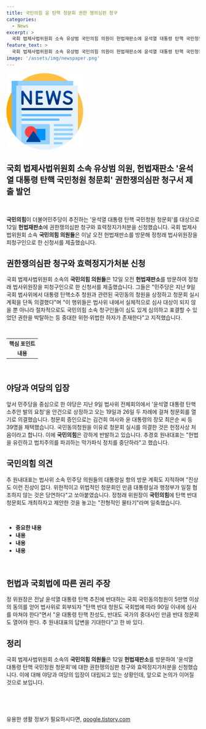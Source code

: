 ```yaml
---
title: 국민의힘 윤 탄핵 청문회 권한 쟁의심판 청구
categories:
  - News
excerpt: >
  국회 법제사법위원회 소속 유상범 국민의힘 의원이 헌법재판소에 윤석열 대통령 탄핵 국민청원 청문회 권한쟁의심판 청구서를 제출했다. 국민의힘은 이를 통해 더불어민주당이 추진하는 청문회가 법에 어긋난다고 주장하며 대통령 탄핵 요청에 대한 청문회 개최 의결을 무효화해야 한다고 주장했다. 이에 대해 국민의힘은 강하게 반발하고 있으며, 추경호 원내대표는 헌법을 유린하고 법치주의를 파괴하는 막가파식 정치를 중단하라고 주장했다.
feature_text: >
  국회 법제사법위원회 소속 유상범 국민의힘 의원이 헌법재판소에 윤석열 대통령 탄핵 국민청원 청문회 권한쟁의심판 청구서를 제출했다. 국민의힘은 이를 통해 더불어민주당이 추진하는 청문회가 법에 어긋난다고 주장하며 대통령 탄핵 요청에 대한 청문회 개최 의결을 무효화해야 한다고 주장했다. 이에 대해 국민의힘은 강하게 반발하고 있으며, 추경호 원내대표는 헌법을 유린하고 법치주의를 파괴하는 막가파식 정치를 중단하라고 주장했다.
image: '/assets/img/newspaper.png'
---
```


<p><img src="/assets/img/newspaper.png" alt="kimp 속보" /></p>

<h2 data-ke-size="size32"><b>국회 법제사법위원회 소속 유상범 의원, 헌법재판소 '윤석열 대통령 탄핵 국민청원 청문회' 권한쟁의심판 청구서 제출 발언</b></h2>

<p data-ke-size="size16">&nbsp;</p>

<p data-ke-size="size16"><b>국민의힘</b>이 더불어민주당이 추진하는 '윤석열 대통령 탄핵 국민청원 청문회'를 대상으로 12일 <b>헌법재판소</b>에 권한쟁의심판 청구와 효력정지가처분을 신청했습니다. 국회 법제사법위원회 소속 <b>국민의힘 의원들</b>은 이날 오전 헌법재판소를 방문해 정청래 법사위원장을 피청구인으로 한 신청서를 제출했습니다.</p>

<h2 data-ke-size="size26"><b>권한쟁의심판 청구와 효력정지가처분 신청</b></h2>

<p data-ke-size="size16">국회 법제사법위원회 소속의 <b>국민의힘 의원들</b>은 12일 오전 <b>헌법재판소</b>를 방문하여 정청래 법사위원장을 피청구인으로 한 신청서를 제출했습니다. 그들은 "민주당은 지난 9일 국회 법사위에서 대통령 탄핵소추 청원과 관련된 국민동의 청원을 상정하고 청문회 실시계획을 단독 의결했다"며 "이 행위들은 법사위 내에서 실체적으로 심사 대상이 되지 않을 뿐 아니라 절차적으로도 국민의힘 소속 청구인들이 심도 있게 심의하고 표결할 수 있었던 권한을 박탈하는 등 중대한 위헌·위법한 하자가 존재한다"고 지적했습니다.</p>

<p data-ke-size="size16">&nbsp;</p>

<table>
   <tbody>
      <tr>
         <td style="text-align: center; height: 17px;"><b>핵심 포인트</b></td>
      </tr>
      <tr>
         <td style="text-align: center; height: 17px;"><b>내용</b></td>
      </tr>
   </tbody>
</table>

<p data-ke-size="size16">&nbsp;</p>

<h2 data-ke-size="size26"><b>야당과 여당의 입장</b></h2>

<p data-ke-size="size16">앞서 민주당을 중심으로 한 야당은 지난 9일 법사위 전체회의에서 '윤석열 대통령 탄핵소추안 발의 요청'을 안건으로 상정하고 오는 19일과 26일 두 차례에 걸쳐 청문회를 열기로 의결했습니다. 청문회 증인으로는 김건희 여사와 윤 대통령의 장모 최은순 씨 등 39명을 채택했습니다. 국민동의청원을 이유로 청문회 실시를 의결한 것은 헌정사상 처음이라고 합니다. 이에 <b>국민의힘</b>은 강하게 반발하고 있습니다. 추경호 원내대표는 "헌법을 유린하고 법치주의를 파괴하는 막가파식 정치를 중단하라"고 했습니다.</p>

<h2 data-ke-size="size26"><b>국민의힘 의견</b></h2>

<p data-ke-size="size16">추 원내대표는 법사위 소속 민주당 의원들의 대통령실 항의 방문 계획도 지적하며 "진상도 이런 진상이 없다. 위헌적이고 위법적인 청문회인 만큼 대통령실과 행정부가 일절 협조하지 않는 것은 당연하다"고 쏘아붙였습니다. 정청래 위원장이 <b>국민의힘</b>에 탄핵 반대 청문회도 개최하자고 제안한 것을 놓고는 "전형적인 물타기"라며 일축했습니다.</p>

<p data-ke-size="size16">&nbsp;</p>

<ul>
<li><strong>중요한 내용</strong></li>
<li><strong>내용</strong></li>
<li><strong>내용</strong></li>
<li><strong>내용</strong></li>
</ul>

<p data-ke-size="size16">&nbsp;</p>

<h2 data-ke-size="size26"><b>헌법과 국회법에 따른 권리 주장</b></h2>

<p data-ke-size="size16">정 위원장은 전날 윤석열 대통령 탄핵 추진에 반대하는 국회 국민동의청원이 5만명 이상의 동의를 얻어 법사위로 회부되자 "탄핵 반대 청원도 국회법에 따라 90일 이내에 심사를 마쳐야 한다"면서 "윤 대통령 탄핵 찬성도, 반대도 국가의 중대사인 만큼 반대 청문회도 열어야 한다. 추 원내대표의 답변을 기대한다"고 한 바 있다.</p>

<h2 data-ke-size="size26"><b>정리</b></h2>

<p data-ke-size="size16">국회 법제사법위원회 소속의 <b>국민의힘 의원들</b>은 12일 <b>헌법재판소</b>를 방문하여 '윤석열 대통령 탄핵 국민청원 청문회'에 대한 권한쟁의심판 청구와 효력정지가처분을 신청했습니다. 이에 대해 야당과 여당의 입장이 대립되고 있는 상황인데, 앞으로 논의가 이어질 것으로 보입니다.</p>

<p data-ke-size="size16">&nbsp;</p>

<p data-ke-size="size16">&nbsp;</p>
유용한 생활 정보가 필요하시다면, <a href="https://qoogle.tistory.com" rel="dofollow">qoogle.tistory.com</a>


